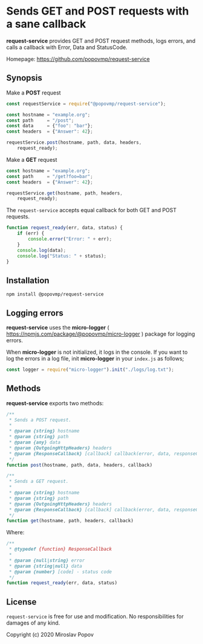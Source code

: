 # Sends GET and POST requests with a sane callback

**request-service** provides GET and POST request methods, logs errors, and calls a callback with Error, Data and StatusCode.  

Homepage: https://github.com/popovmp/request-service

## Synopsis

Make a **POST** request

```javascript
const requestService = require("@popovmp/request-service");

const hostname = "example.org";
const path     = "/post";
const data     = {"foo": "bar"};
const headers  = {"Answer": 42};

requestService.post(hostname, path, data, headers,
    request_ready);
```

Make a **GET** request

```javascript
const hostname = "example.org";
const path     = "/get?foo=bar";
const headers  = {"Answer": 42};

requestService.get(hostname, path, headers,
    request_ready);
```


The `request-service` accepts equal callback for both GET and POST requests.

```javascript
function request_ready(err, data, status) {
    if (err) {
        console.error("Error: " + err);
    }
    console.log(data);
    console.log("Status: " + status);
}
````

## Installation

```
npm install @popovmp/request-service
```

## Logging errors

**request-service** uses the **micro-logger** ( https://npmjs.com/package/@popovmp/micro-logger ) package for logging errors.

When **micro-logger** is not initialized, it logs in the console.
If you want to log the errors in a log file, init **micro-logger** in your `index.js` as follows;

```javascript
const logger = require("micro-logger").init("./logs/log.txt");
```

## Methods

**request-service** exports two methods:

```javascript
/**
 * Sends a POST request.
 *
 * @param {string} hostname
 * @param {string} path
 * @param {any} data
 * @param {OutgoingHttpHeaders} headers
 * @param {ResponseCallback} [callback] callback(error, data, responseCode)
 */
function post(hostname, path, data, headers, callback)
````

```javascript
/**
 * Sends a GET request.
 *
 * @param {string} hostname
 * @param {string} path
 * @param {OutgoingHttpHeaders} headers
 * @param {ResponseCallback} [callback] callback(error, data, responseCode)
 */
function get(hostname, path, headers, callback)
````

Where:

```javascript
/**
 * @typedef {function} ResponseCallback
 *
 * @param {null|string} error
 * @param {string|null} data
 * @param {number} [code] - status code
 */
function request_ready(err, data, status)
````

## License

`request-service` is free for use and modification. No responsibilities for damages of any kind.

Copyright (c) 2020 Miroslav Popov
